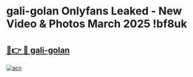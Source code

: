 # gali-golan Onlyfans Leaked - New Video & Photos March 2025 !bf8uk

# <h2><a href="https://h4r3qv.iuczelnia.edu.pl?title=gali-golan&ref=bf8uk">🔗👉 🔴 gali-golan</a></h2>

[![acn](https://github.com/user-attachments/assets/0f9c940e-d8b0-45ae-aac7-cd30a18b3e1c)](https://h4r3qv.iuczelnia.edu.pl?title=gali-golan&ref=bf8uk)

